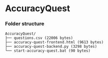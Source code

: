 # AccuracyQuest

### Folder structure
```
AccuracyQuest/
├── questions.csv (22006 bytes)
├── accuracy-quest-frontend.html (9613 bytes)
├── accuracy-quest-backend.py (3298 bytes)
└── start-accuracy-quest.bat (90 bytes)
```
